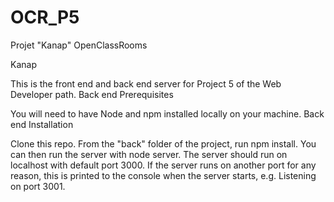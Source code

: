 # OCR_P5
Projet "Kanap" OpenClassRooms


Kanap

This is the front end and back end server for Project 5 of the Web Developer path.
Back end Prerequisites

You will need to have Node and npm installed locally on your machine.
Back end Installation

Clone this repo. From the "back" folder of the project, run npm install. You can then run the server with node server. 
The server should run on localhost with default port 3000.
If the server runs on another port for any reason, this is printed to the console when the server starts, e.g. 
Listening on port 3001.
